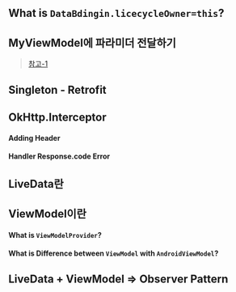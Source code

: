 ## What is `DataBdingin.licecycleOwner=this`?

## MyViewModel에 파라미더 전달하기
> [참고-1](https://codechacha.com/ko/android-jetpack-create-viewmodel/)
## Singleton - Retrofit

## OkHttp.Interceptor
#### Adding Header
#### Handler Response.code Error

## LiveData란

## ViewModel이란
#### What is `ViewModelProvider`?
#### What is Difference between `ViewModel` with `AndroidViewModel`? 

## LiveData + ViewModel => Observer Pattern
